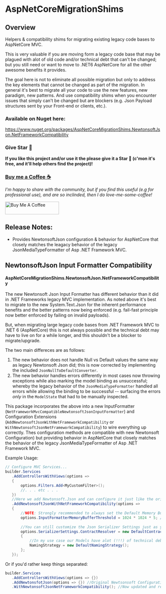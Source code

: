 # AspNetCoreMigrationShims

## Overview
Helpers &amp; compatibility shims for migrating existing legacy code bases to AspNetCore MVC.

This is very valuable if you are moving form a legacy code base that may be plagued with alot of old code and/or technical debt that can't be changed; but you still
need or want to move to .NET6 AspNetCore for all the other awesome benefits it provides.

The goal here is not to eliminate all possible migration but only to address the key elements that cannot be changed as part of the migration.  In general it's best
to migrate all your code to use the new features, new paradigm, new patterns.  And use compatibility shims when you encounter issues that simply can't be changed but are blockers
(e.g. Json Payload structures sent by your Front-end or clients, etc.).

### Available on Nuget here:
https://www.nuget.org/packages/AspNetCoreMigrationShims.NewtonsoftJson.NetFrameworkCompatibility

### Give Star 🌟
**If you like this project and/or use it the please give it a Star 🌟 (c'mon it's free, and it'll help others find the project)!**

### [Buy me a Coffee ☕](https://www.buymeacoffee.com/cajuncoding)
*I'm happy to share with the community, but if you find this useful (e.g for professional use), and are so inclinded,
then I do love-me-some-coffee!*

<a href="https://www.buymeacoffee.com/cajuncoding" target="_blank">
<img src="https://cdn.buymeacoffee.com/buttons/default-orange.png" alt="Buy Me A Coffee" height="41" width="174">
</a> 


## Release Notes:
 - Provides NewtonsoftJson configuration & behavior for AspNetCore that closely matches the leagacy behavior of the legacy JsonMediaTypeFormatter of Asp .NET Framework MVC.

## NewtonsoftJson Input Formatter Compatibility
#### AspNetCoreMigrationShims.NewtonsoftJson.NetFrameworkCompatibility
 The new Newtonsoft Json Input Formatter has different behavior than it did in .NET Frameworks legacy MVC implementation. As noted above it's best to migrate to the new System.Text.Json
 for the inherent performance benefits and the better patterns now being enforced (e.g. fail-fast principle now better enforced by failing on invalid payloads).

 But, when migrating large legacy code bases from .NET Framework MVC to .NET 6 (AspNetCore) this is not always possible and the technical debt may have to live 
 on for a while longer, and this shouldn't be a blocker to migrate/upgrade.

 The two main differeces are as follows:
   1. The new behavior does not handle Null vs Default values the same way as legacy Newtonsoft Json did; this is now corrected by implementing the included `JsonNullToDefaultConverter`.
   2. The new behavior handles errors differently in most cases now throwing exceptions while also marking the model binding as unsuccessful; 
   whereby the legacy behavior of the `JsonMediaTypeFormatter` handled all errors while allowing the binding to be successful -- surfacing the errors *only* 
   in the `ModelState` that had to be manually inspected.
 
 This package incorporates the above into a new InputFormatter (`NetFrameworkMvcCompatibleNewtonsoftJsonInputFormatter`) and Configuration Extensions 
 (`AddNewtonsoftJsonWithNetFrameworkCompatibility` or `WithNewtonsoftJsonNetFrameworkCompatibility`) to wire everything up correctly. Thes configuration 
 methods are compatible with new Newtonsoft Configuration) but providing behavior in AspNetCore that closely matches the behavior of the legacy 
 JsonMediaTypeFormatter of Asp .NET Framework MVC.

 Example Usage:
 ```csharp
 // Configure MVC Services...
builder.Services
    .AddControllersWithViews(options =>
    {
        options.Filters.Add<MyCustomFilter>();
        //. . . etc . . .
    })
    //Here we add Newtonsoft.Json and can configure it just like the original AddNewtonsoftJson() configuration method allowed.
    .AddNewtonsoftJsonWithNetFrameworkCompatibility(options =>
    {
        //NOTE: Strongly recommended to always set the Default Memory Buffer appropriately for your use cases becasue the default is quite small...
        options.InputFormatterMemoryBufferThreshold = 1024 * 1024 * 5; //5MB
        
        //You can still customize the Json Serializer Settings just as you would...
        options.SerializerSettings.ContractResolver = new DefaultContractResolver()
        {
            //In my use case our Models have alot (!!!) of technical debt and cannot be changed so we cannot enforce any specific Json naming convention!
            NamingStrategy = new DefaultNamingStrategy();
        };
    });
 ```

 Or if you'd rather keep things separated:
 ```csharp
builder.Services
    .AddControllersWithViews(options => {})
    .AddNewtonsfotJson(options => {}) //Original Newtsonsoft Configuration
    .WithNewtonsoftJsonNetFrameworkCompatibility(); //Now updated and re-configured for better Compatibility
 ```
